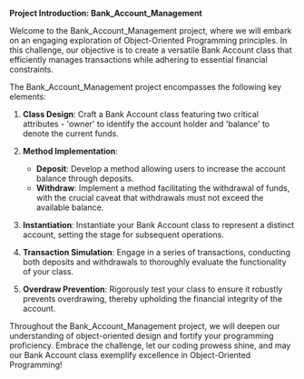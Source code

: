 **Project Introduction: Bank_Account_Management**

Welcome to the Bank_Account_Management project, where we will embark on an engaging exploration of Object-Oriented Programming principles. 
In this challenge, our objective is to create a versatile Bank Account class that efficiently manages transactions while adhering to essential financial constraints.

The Bank_Account_Management project encompasses the following key elements:

1. **Class Design**: Craft a Bank Account class featuring two critical attributes - 'owner' to identify the account holder and 'balance' to denote the current funds.

2. **Method Implementation**:
   - **Deposit**: Develop a method allowing users to increase the account balance through deposits.
   - **Withdraw**: Implement a method facilitating the withdrawal of funds, with the crucial caveat that withdrawals must not exceed the available balance.

3. **Instantiation**: Instantiate your Bank Account class to represent a distinct account, setting the stage for subsequent operations.

4. **Transaction Simulation**: Engage in a series of transactions, conducting both deposits and withdrawals to thoroughly evaluate the functionality of your class.

5. **Overdraw Prevention**: Rigorously test your class to ensure it robustly prevents overdrawing, thereby upholding the financial integrity of the account.

Throughout the Bank_Account_Management project, we will deepen our understanding of object-oriented design and fortify your programming proficiency. 
Embrace the challenge, let our coding prowess shine, and may our Bank Account class exemplify excellence in Object-Oriented Programming!

